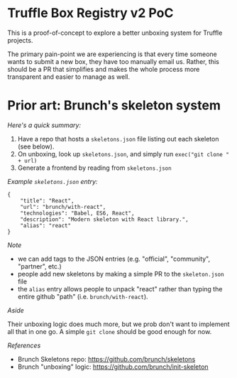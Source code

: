 # Truffle Box Registry v2 PoC

This is a proof-of-concept to explore a better unboxing system for Truffle projects.

The primary pain-point we are experiencing is that every time someone wants to submit a new box, they have too manually email us. Rather, this should be a PR that simplifies and makes the whole process more transparent and easier to manage as well.

# Prior art: Brunch's skeleton system

*Here's a quick summary:*

1. Have a repo that hosts a `skeletons.json` file listing out each skeleton (see below).
2. On unboxing, look up `skeletons.json`, and simply run `exec("git clone " + url)`
3. Generate a frontend by reading from `skeletons.json`

*Example `skeletons.json` entry:*

```
{
    "title": "React",
    "url": "brunch/with-react",
    "technologies": "Babel, ES6, React",
    "description": "Modern skeleton with React library.",
    "alias": "react"
}
```

*Note*

- we can add tags to the JSON entries (e.g. "official", "community", "partner", etc.)
- people add new skeletons by making a simple PR to the `skeleton.json` file
- the `alias` entry allows people to unpack "react" rather than typing the entire github "path" (i.e. `brunch/with-react`).

*Aside*

Their unboxing logic does much more, but we prob don't want to implement all that in one go. A simple `git clone` should be good enough for now.

*References*

- Brunch Skeletons repo: https://github.com/brunch/skeletons
- Brunch "unboxing" logic: https://github.com/brunch/init-skeleton

